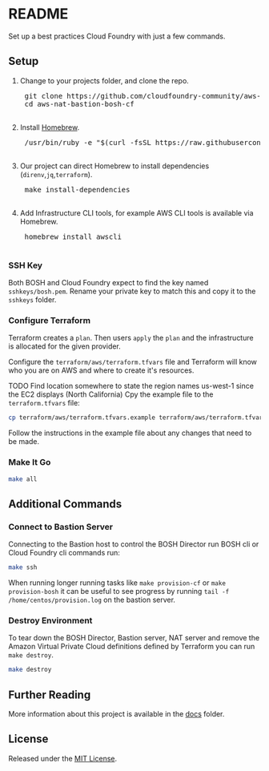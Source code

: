 # README

Set up a best practices Cloud Foundry with just a few commands.

## Setup

1. Change to your projects folder, and clone the repo.

    <pre class="terminal">
    git clone https://github.com/cloudfoundry-community/aws-nat-bastion-bosh-cf.git
    cd aws-nat-bastion-bosh-cf
    </pre>

1. Install [Homebrew](http://brew.sh/).

    <pre class="terminal">
    /usr/bin/ruby -e "$(curl -fsSL https://raw.githubusercontent.com/Homebrew/install/master/install)"
    </pre>

1. Our project can direct Homebrew to install dependencies (`direnv`,`jq`,`terraform`).

    <pre class="terminal">
    make install-dependencies
    </pre>

1. Add Infrastructure CLI tools, for example AWS CLI tools is available via Homebrew.

    <pre class="terminal">
    homebrew install awscli
    </pre>

### SSH Key

Both BOSH and Cloud Foundry expect to find the key named `sshkeys/bosh.pem`.  Rename your private key to match this and copy it to the `sshkeys` folder.

### Configure Terraform

Terraform creates a `plan`.  Then users `apply` the `plan` and the infrastructure is allocated for the given provider.

Configure the `terraform/aws/terraform.tfvars` file and Terraform will know who you are on AWS and where to create it's resources.

TODO Find location somewhere to state the region names us-west-1 since the EC2 displays (North California)
Cpy the example file to the `terraform.tfvars` file:

```sh
cp terraform/aws/terraform.tfvars.example terraform/aws/terraform.tfvars
```

Follow the instructions in the example file about any changes that need to be made.

### Make It Go

```sh
make all
```

## Additional Commands

### Connect to Bastion Server

Connecting to the Bastion host to control the BOSH Director run BOSH cli or Cloud Foundry cli commands run:

```sh
make ssh
```

When running longer running tasks like `make provision-cf` or `make provision-bosh` it can be useful to see progress by running `tail -f /home/centos/provision.log` on the bastion server.

### Destroy Environment

To tear down the BOSH Director, Bastion server, NAT server and remove the Amazon Virtual Private Cloud definitions defined by Terraform you can run `make destroy`.

```sh
make destroy
```

## Further Reading

More information about this project is available in the [docs](docs) folder.

## License

Released under the [MIT License](https://opensource.org/licenses/MIT).
